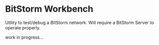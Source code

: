 BitStorm Workbench
==================

Utility to test/debug a BitStorm network.
Will require a BitStorm Server to operate properly.

work in progress...